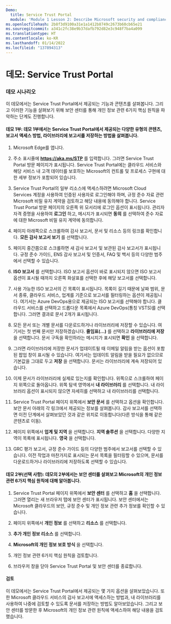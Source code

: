 ```yaml
---
Demo:
  title: Service Trust Portal
  module: 'Module 1 Lesson 2: Describe Microsoft security and compliance principles: Explore the Service Trust Portal'
ms.openlocfilehash: 2b8f3d9100a31e1a1412b8749c2673b60cb65e21
ms.sourcegitcommit: a341c2fc38e9b37dafb792d82e3c948f7ba4a099
ms.translationtype: HT
ms.contentlocale: ko-KR
ms.lasthandoff: 01/14/2022
ms.locfileid: "137894313"
---
```

# <a name="demo-service-trust-portal"></a>데모: Service Trust Portal

### <a name="demo-scenario"></a>데모 시나리오

이 데모에서는 Service Trust Portal에서 제공되는 기능과 콘텐츠를 살펴봅니다. 그리고 이러한 기능을 살펴보기 위해 보안 센터를 통해 개인 정보 관련 6가지 핵심 원칙을 파악하는 단계도 진행합니다.

#### <a name="demo-part-1-in-this-part-you-will-walk-the-learner-through-the-different-types-of-content-available-on-the-service-trust-portal-how-to-access-reports-and-how-to-save-reports-to-your-library"></a>데모 1부: 데모 1부에서는 Service Trust Portal에서 제공되는 다양한 유형의 콘텐츠, 보고서 액세스 방법, 라이브러리에 보고서를 저장하는 방법을 살펴봅니다. 

1. Microsoft Edge를 엽니다.

1. 주소 표시줄에 **https://aka.ms/STP** 를 입력합니다.  그러면 Service Trust Portal 방문 페이지가 표시됩니다. Service Trust Portal에는 클라우드 서비스와 해당 서비스 내 고객 데이터를 보호하는 Microsoft의 컨트롤 및 프로세스 구현에 대한 세부 정보가 포함되어 있습니다. 

1. Service Trust Portal의 일부 리소스에 액세스하려면 Microsoft Cloud Services 계정을 사용하여 인증된 사용자로 로그인해야 하며, 규정 준수 자료 관련 Microsoft 비밀 유지 계약을 검토하고 해당 내용에 동의해야 합니다. Service Trust Portal 방문 페이지의 오른쪽 위 모서리에 로그인 옵션이 표시됩니다.  관리자 자격 증명을 사용하여 **로그인** 하고, 메시지가 표시되면 **동의** 를 선택하여 준수 자료에 대한 Microsoft 비밀 유지 계약에 동의합니다.

1. 페이지 아래쪽으로 스크롤하여 감사 보고서, 문서 및 리소스 등의 링크를 확인합니다.  **모든 감사 보고서 보기** 를 선택합니다.

1. 페이지 중간쯤으로 스크롤하면 새 감사 보고서 및 보관된 감사 보고서가 표시됩니다.  규정 준수 가이드, ENS 감사 보고서 및 인증서, FAQ 및 백서 등의 다양한 범주에서 선택할 수 있습니다.

1. **ISO 보고서** 를 선택합니다.  ISO 보고서 옵션이 바로 표시되지 않으면 ISO 보고서 옵션이 표시될 때까지 오른쪽 화살표를 선택한 후에 해당 보고서를 선택합니다.

1. 사용 가능한 ISO 보고서의 긴 목록이 표시됩니다. 목록이 길기 때문에 날짜 범위, 문서 종류, 클라우드 서비스, 업계를 기준으로 보고서를 필터링하는 옵션이 제공됩니다.  여기서는 Azure DevOps용으로 제공되는 ISO 보고서를 선택해야 합니다.  클라우드 서비스를 선택하고 드롭다운 목록에서 Azure DevOps(통칭 VSTS)를 선택합니다.  그러면 결과로 문서 2개가 표시됩니다.

1. 모든 문서 또는 개별 문서를 다운로드하거나 라이브러리에 저장할 수 있습니다.  여기서는 첫 번째 문서만 저장하겠습니다.  **줄임표(…)** 를 선택하고 **라이브러리에 저장** 을 선택합니다.  문서 구독을 확인하라는 메시지가 표시되면 **확인** 을 선택합니다.

1. 그러면 라이브러리에 저장한 문서가 업데이트될 때 이메일 알림을 받는 옵션이 포함된 팝업 창이 표시될 수 있습니다.  여기서는 업데이트 알림을 받을 필요가 없으므로 기본값을 그대로 두고 **저장** 을 선택합니다.  문서는 라이브러리에 계속 저장되어 있습니다.

1. 이제 문서가 라이브러리에 실제로 있는지를 확인합니다. 위쪽으로 스크롤하여 페이지 위쪽으로 돌아옵니다. 위쪽 탐색 영역에서 **내 라이브러리** 를 선택합니다.  내 라이브러리 옵션이 표시되지 않으면 자세히를 선택하고 내 라이브러리를 선택합니다.

1. Service Trust Portal 페이지 위쪽에서 **보안 문서** 를 선택하고 옵션을 확인합니다. 보안 문서 아래의 각 링크에서 제공되는 정보를 살펴봅니다. 감사 보고서를 선택하면 이전 단계에서 살펴보았던 것과 같은 위치로 이동합니다(다른 방식을 통해 같은 콘텐츠로 이동).  

1. 페이지 위쪽에서 **업계 및 지역** 을 선택합니다.  **지역 솔루션** 을 선택합니다. 다양한 지역이 목록에 표시됩니다.  **영국** 을 선택합니다.  

1. GRC 평가 보고서, 규정 준수 가이드 등의  다양한 범주에서 보고서를 선택할 수 있습니다.  이전 작업과 마찬가지로 표시되는 문서 목록을 필터링할 수 있으며, 문서를 다운로드하거나 라이브러리에 저장하도록 선택할 수 있습니다.

#### <a name="demo-part-2-optional-in-this-part-of-the-demo-you-will-show-the-trust-center-and-navigate-to-microsofts-six-key-privacy-principles"></a>데모 2부(선택 사항): 데모의 2부에서는 보안 센터를 살펴보고 Microsoft의 개인 정보 관련 6가지 핵심 원칙에 대해 알아봅니다.

1. Service Trust Portal 페이지 위쪽에서 **보안 센터** 를 선택하고 **홈** 을 선택합니다. 그러면 열리는 새 브라우저 탭에 보안 센터가 표시됩니다. 보안 센터에서는 Microsoft 클라우드의 보안, 규정 준수 및 개인 정보 관련 추가 정보를 확인할 수 있습니다.

1. 페이지 위쪽에서 **개인 정보** 를 선택하고 **리소스** 를 선택합니다.

1. **추가 개인 정보 리소스** 를 선택합니다.

1. **Microsoft의 개인 정보 보호 방식** 을 선택합니다.

1. 개인 정보 관련 6가지 핵심 원칙을 검토합니다.

1. 브라우저 창을 닫아 Service Trust Portal 및 보안 센터를 종료합니다.

#### <a name="review"></a>검토

이 데모에서는 Service Trust Portal에서 제공되는 몇 가지 옵션을 살펴보았습니다. 또한 Microsoft 클라우드 서비스의 감사 보고서에 액세스하는 방법과, 내 라이브러리를 사용하여 나중에 검토할 수 있도록 문서를 저장하는 방법도 알아보았습니다.  그리고 보안 센터를 방문한 후 Microsoft의 개인 정보 관련 원칙에 액세스하여 해당 내용을 검토했습니다.

